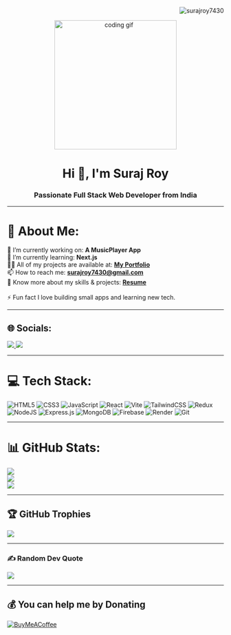 <p align="end"> <img src="https://komarev.com/ghpvc/?username=surajroy7430&label=Profile%20views&color=0e75b6&style=flat" alt="surajroy7430" /> </p>

<p align="center">
  <img src="https://miro.medium.com/v2/1*yw0TnheAGN-LPneDaTlaxw.gif" alt="coding gif" width="75%" height="300" />
</p>

<h1 align="center">Hi 👋, I'm Suraj Roy</h1>
<h3 align="center">Passionate Full Stack Web Developer from India</h3>

---

# 💫 About Me:
🔭 I’m currently working on: **A MusicPlayer App**<br>
🌱 I’m currently learning: **Next.js**<br>
👨‍💻 All of my projects are available at: <a href="https://surajroy7430.github.io/" target="_blank"><b>My Portfolio</b></a><br>
📫 How to reach me: <b>surajroy7430@gmail.com</b><br>
📄 Know more about my skills & projects: <a href="https://drive.google.com/file/d/15eS9qj-i6UwQn_g5Th-_Rxq1It34uM0A/view?usp=drive_link" target="_blank"><b>Resume</b></a><br>
<br>
⚡ Fun fact I love building small apps and learning new tech.

---

## 🌐 Socials:
<a href="https://linkedin.com/in/suraj18r" target="_blank">
  <img src="https://img.shields.io/badge/LinkedIn-%230077B5.svg?logo=linkedin&logoColor=white" />
</a>
<a href="mailto:surajroy7430@gmail.com" target="_blank">
  <img src="https://img.shields.io/badge/Email-D14836?logo=gmail&logoColor=white" />
</a>

---

# 💻 Tech Stack:
![HTML5](https://img.shields.io/badge/HTML-%23E34F26.svg?style=plastic&logo=html5&logoColor=white) ![CSS3](https://img.shields.io/badge/CSS-%231572B6.svg?style=plastic&logo=css&logoColor=white) ![JavaScript](https://img.shields.io/badge/JavaScript-%23323330.svg?style=plastic&logo=javascript&logoColor=%23F7DF1E) ![React](https://img.shields.io/badge/React-%2320232a.svg?style=plastic&logo=react&logoColor=%2361DAFB) ![Vite](https://img.shields.io/badge/Vite-%23646CFF.svg?style=plastic&logo=vite&logoColor=white) ![TailwindCSS](https://img.shields.io/badge/Tailwind%20CSS-%2338B2AC.svg?style=plastic&logo=tailwind-css&logoColor=white) ![Redux](https://img.shields.io/badge/Redux%20Toolkit-%23593d88.svg?style=plastic&logo=redux&logoColor=white) ![NodeJS](https://img.shields.io/badge/Node.js-6DA55F?style=plastic&logo=node.js&logoColor=white) ![Express.js](https://img.shields.io/badge/Express.js-%23404d59.svg?style=plastic&logo=express&logoColor=%2361DAFB) ![MongoDB](https://img.shields.io/badge/MongoDB-%234ea94b.svg?style=plastic&logo=mongodb&logoColor=white) ![Firebase](https://img.shields.io/badge/firebase-a08021?style=plastic&logo=firebase&logoColor=ffcd34) ![Render](https://img.shields.io/badge/Render-%2320232a.svg?style=plastic&logo=render&logoColor=white) ![Git](https://img.shields.io/badge/git/github-%23F05033.svg?style=plastic&logo=git&logoColor=white)

---

# 📊 GitHub Stats:
![](https://nirzak-streak-stats.vercel.app/?user=surajroy7430&theme=transparent&hide_border=true)<br/>
![](https://github-readme-stats.vercel.app/api?username=surajroy7430&hide=prs,issues&theme=transparent&hide_border=true)<br/>
![](https://github-readme-stats.vercel.app/api/top-langs/?username=surajroy7430&theme=transparent&hide_border=true&include_all_commits=false&count_private=false&layout=compact)

---

## 🏆 GitHub Trophies
![](https://github-profile-trophy.vercel.app/?username=surajroy7430&theme=transparent&no-bg=true&margin-w=4&column=4&row=1)

---

### ✍️ Random Dev Quote
![](https://quotes-github-readme.vercel.app/api?type=horizontal&theme=radical)

---

## 💰 You can help me by Donating
[![BuyMeACoffee](https://img.shields.io/badge/Buy%20Me%20a%20Coffee-ffdd00?style=for-the-badge&logo=buy-me-a-coffee&logoColor=black)](https://buymeacoffee.com/surajroy74x) 
